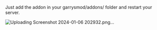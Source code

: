 Just add the addon in your garrysmod/addons/ folder and restart your server.

![Uploading Screenshot 2024-01-06 202932.png…]()
